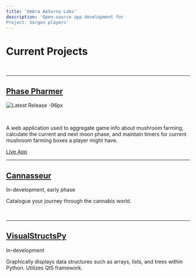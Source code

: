 ```yaml
---
title: 'Umbra Aeterna Labs'
description: 'Open-source app development for 
Project: Gorgon players'
---
```


# Current Projects

<br>

---

## [Phase Pharmer](https://github.com/Umbra-Aeterna-Labs/PhasePharmer)

![Latest Release -96px](https://img.shields.io/badge/dynamic/json?color=https://img.shields.io/badge/-brightgreen-brightgreen&label=version&prefix=v&query=$.version&url=https://raw.githubusercontent.com/Umbra-Aeterna-Labs/PhasePharmer/master/package.json)

<br>
<p>A web application used to aggregate game info about mushroom farming, 
calculate the current and next moon phase, and maintain timers for 
current mushroom farming boxes a player might have.</p> 

[Live App](https://umbra-aeterna-labs.github.io/phasepharmer/)
<br>

---

## [Cannasseur](https://github.com/Umbra-Aeterna-Labs/Cannasseur)

<p class="right">In-development, early phase</p>
<p>Catalogue your journey through the cannabis world.</p> 
<br>

---

## [VisualStructsPy](https://github.com/Umbra-Aeterna-Labs/VisualStructsPy)

<p class="right">In-development</p>
<p>Graphically displays data structures such as arrays, lists, and trees
within Python. Utilizes Qt5 framework.</p>
